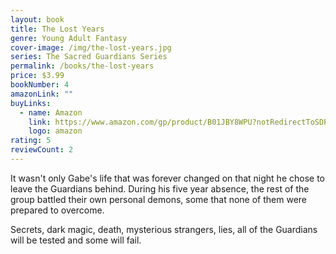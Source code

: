 ```yaml
---
layout: book
title: The Lost Years
genre: Young Adult Fantasy
cover-image: /img/the-lost-years.jpg
series: The Sacred Guardians Series
permalink: /books/the-lost-years
price: $3.99
bookNumber: 4
amazonLink: ""
buyLinks:
  - name: Amazon
    link: https://www.amazon.com/gp/product/B01JBY8WPU?notRedirectToSDP=1&ref_=dbs_mng_calw_3&storeType=ebooks
    logo: amazon
rating: 5
reviewCount: 2
---
```

It wasn't only Gabe's life that was forever changed on that night he chose to leave the Guardians behind. During his five year absence, the rest of the group battled their own personal demons, some that none of them were prepared to overcome. 

Secrets, dark magic, death, mysterious strangers, lies, all of the Guardians will be tested and some will fail.

